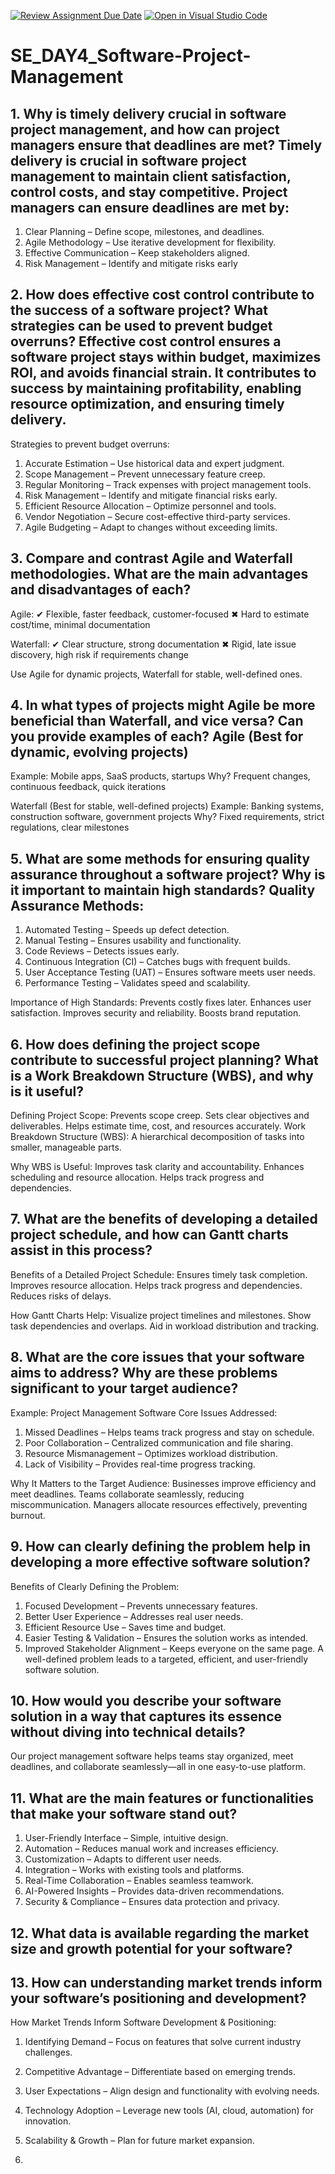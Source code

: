 [![Review Assignment Due Date](https://classroom.github.com/assets/deadline-readme-button-22041afd0340ce965d47ae6ef1cefeee28c7c493a6346c4f15d667ab976d596c.svg)](https://classroom.github.com/a/9pw6JKcu)
[![Open in Visual Studio Code](https://classroom.github.com/assets/open-in-vscode-2e0aaae1b6195c2367325f4f02e2d04e9abb55f0b24a779b69b11b9e10269abc.svg)](https://classroom.github.com/online_ide?assignment_repo_id=18476949&assignment_repo_type=AssignmentRepo)
# SE_DAY4_Software-Project-Management
## 1. Why is timely delivery crucial in software project management, and how can project managers ensure that deadlines are met? Timely delivery is crucial in software project management to maintain client satisfaction, control costs, and stay competitive. Project managers can ensure deadlines are met by:
1. Clear Planning – Define scope, milestones, and deadlines.
2. Agile Methodology – Use iterative development for flexibility.
3. Effective Communication – Keep stakeholders aligned.
4. Risk Management – Identify and mitigate risks early

## 2. How does effective cost control contribute to the success of a software project? What strategies can be used to prevent budget overruns? Effective cost control ensures a software project stays within budget, maximizes ROI, and avoids financial strain. It contributes to success by maintaining profitability, enabling resource optimization, and ensuring timely delivery.
Strategies to prevent budget overruns:
1. Accurate Estimation – Use historical data and expert judgment.
2. Scope Management – Prevent unnecessary feature creep.
3. Regular Monitoring – Track expenses with project management tools.
4. Risk Management – Identify and mitigate financial risks early.
5. Efficient Resource Allocation – Optimize personnel and tools.
6. Vendor Negotiation – Secure cost-effective third-party services.
7. Agile Budgeting – Adapt to changes without exceeding limits.

## 3. Compare and contrast Agile and Waterfall methodologies. What are the main advantages and disadvantages of each?
Agile:
✔ Flexible, faster feedback, customer-focused
✖ Hard to estimate cost/time, minimal documentation

Waterfall:
✔ Clear structure, strong documentation
✖ Rigid, late issue discovery, high risk if requirements change

Use Agile for dynamic projects, Waterfall for stable, well-defined ones.

## 4. In what types of projects might Agile be more beneficial than Waterfall, and vice versa? Can you provide examples of each? Agile (Best for dynamic, evolving projects)
Example: Mobile apps, SaaS products, startups
Why? Frequent changes, continuous feedback, quick iterations

Waterfall (Best for stable, well-defined projects)
Example: Banking systems, construction software, government projects
Why? Fixed requirements, strict regulations, clear milestones


## 5. What are some methods for ensuring quality assurance throughout a software project? Why is it important to maintain high standards? Quality Assurance Methods:

1. Automated Testing – Speeds up defect detection.
2. Manual Testing – Ensures usability and functionality.
3. Code Reviews – Detects issues early.
4. Continuous Integration (CI) – Catches bugs with frequent builds.
5. User Acceptance Testing (UAT) – Ensures software meets user needs.
6. Performance Testing – Validates speed and scalability.

Importance of High Standards:
Prevents costly fixes later.
Enhances user satisfaction.
Improves security and reliability.
Boosts brand reputation.



## 6. How does defining the project scope contribute to successful project planning? What is a Work Breakdown Structure (WBS), and why is it useful? 
Defining Project Scope:
Prevents scope creep.
Sets clear objectives and deliverables.
Helps estimate time, cost, and resources accurately.
Work Breakdown Structure (WBS):
A hierarchical decomposition of tasks into smaller, manageable parts.

Why WBS is Useful:
Improves task clarity and accountability.
Enhances scheduling and resource allocation.
Helps track progress and dependencies.



## 7. What are the benefits of developing a detailed project schedule, and how can Gantt charts assist in this process?
Benefits of a Detailed Project Schedule:
Ensures timely task completion.
Improves resource allocation.
Helps track progress and dependencies.
Reduces risks of delays.

How Gantt Charts Help:
Visualize project timelines and milestones.
Show task dependencies and overlaps.
Aid in workload distribution and tracking.



## 8. What are the core issues that your software aims to address? Why are these problems significant to your target audience?
Example: Project Management Software
Core Issues Addressed:
1. Missed Deadlines – Helps teams track progress and stay on schedule.
2. Poor Collaboration – Centralized communication and file sharing.
3. Resource Mismanagement – Optimizes workload distribution.
4. Lack of Visibility – Provides real-time progress tracking.

Why It Matters to the Target Audience:
Businesses improve efficiency and meet deadlines.
Teams collaborate seamlessly, reducing miscommunication.
Managers allocate resources effectively, preventing burnout.

## 9. How can clearly defining the problem help in developing a more effective software solution?
Benefits of Clearly Defining the Problem:

1. Focused Development – Prevents unnecessary features.
2. Better User Experience – Addresses real user needs.
3. Efficient Resource Use – Saves time and budget.
4. Easier Testing & Validation – Ensures the solution works as intended.
5. Improved Stakeholder Alignment – Keeps everyone on the same page.
A well-defined problem leads to a targeted, efficient, and user-friendly software solution.


## 10. How would you describe your software solution in a way that captures its essence without diving into technical details?
Our project management software helps teams stay organized, meet deadlines, and collaborate seamlessly—all in one easy-to-use platform.
## 11. What are the main features or functionalities that make your software stand out?
1. User-Friendly Interface – Simple, intuitive design.
2. Automation – Reduces manual work and increases efficiency.
3. Customization – Adapts to different user needs.
4. Integration – Works with existing tools and platforms.
5. Real-Time Collaboration – Enables seamless teamwork.
6. AI-Powered Insights – Provides data-driven recommendations.
7. Security & Compliance – Ensures data protection and privacy.

## 12. What data is available regarding the market size and growth potential for your software?
## 13. How can understanding market trends inform your software’s positioning and development?
How Market Trends Inform Software Development & Positioning:

1. Identifying Demand – Focus on features that solve current industry challenges.


2. Competitive Advantage – Differentiate based on emerging trends.


3. User Expectations – Align design and functionality with evolving needs.


4. Technology Adoption – Leverage new tools (AI, cloud, automation) for innovation.


5. Scalability & Growth – Plan for future market expansion.
6. 

